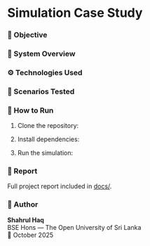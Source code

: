# Simulation Case Study

### 🎯 Objective

### 🧠 System Overview

### ⚙️ Technologies Used

### 🧩 Scenarios Tested

### 🚀 How to Run
1. Clone the repository:
   

2. Install dependencies:


3. Run the simulation:
   

### 🧾 Report
Full project report included in [docs/](./docs/).

### 👤 Author
**Shahrul Haq**  
BSE Hons — The Open University of Sri Lanka  
📅 October 2025
